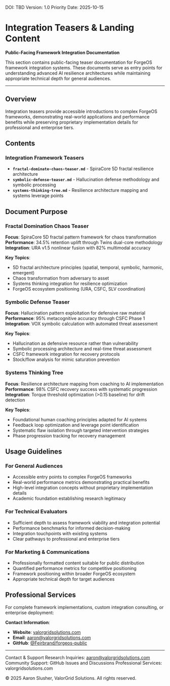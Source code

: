 <!--
Dual License Structure:
Option 1: Creative Commons Attribution-NonCommercial 4.0 International (CC BY-NC 4.0)
Option 2: Enterprise License (contact info@forgeos.com for terms)
Patent Clause: If "patent pending (patent rights reserved, no patent assertion without grant)" exists, clarified rights reserved and no assertion unless granted.
No pricing/revenue/subscription terms in this document.
-->

DOI: TBD
Version: 1.0
Priority Date: 2025-10-15

# Integration Teasers & Landing Content

**Public-Facing Framework Integration Documentation**

This section contains public-facing teaser documentation for ForgeOS framework integration systems. These documents serve as entry points for understanding advanced AI resilience architectures while maintaining appropriate technical depth for general audiences.

---

## Overview

Integration teasers provide accessible introductions to complex ForgeOS frameworks, demonstrating real-world applications and performance benefits while preserving proprietary implementation details for professional and enterprise tiers.

## Contents

### Integration Framework Teasers
- **`fractal-dominate-chaos-teaser.md`** - SpiraCore 5D fractal resilience architecture
- **`symbolic-defense-teaser.md`** - Hallucination defense methodology and symbolic processing
- **`systems-thinking-tree.md`** - Resilience architecture mapping and systems leverage points

## Document Purpose

### Fractal Domination Chaos Teaser
**Focus**: SpiraCore 5D fractal pattern framework for chaos transformation  
**Performance**: 34.5% retention uplift through Twins dual-core methodology  
**Integration**: URA v1.5 nonlinear fusion with 82% multimodal accuracy

**Key Topics**:
- 5D fractal architecture principles (spatial, temporal, symbolic, harmonic, emergent)
- Chaos transformation from adversary to asset
- Systems thinking integration for resilience optimization
- ForgeOS ecosystem positioning (URA, CSFC, SLV coordination)

### Symbolic Defense Teaser
**Focus**: Hallucination pattern exploitation for defensive raw material  
**Performance**: 95% metacognitive accuracy through CSFC Phase 1  
**Integration**: VOX symbolic calculation with automated threat assessment

**Key Topics**:
- Hallucination as defensive resource rather than vulnerability
- Symbolic processing architecture and real-time threat assessment
- CSFC framework integration for recovery protocols
- Stock/flow analysis for mimic saturation prevention

### Systems Thinking Tree
**Focus**: Resilience architecture mapping from coaching to AI implementation  
**Performance**: 98% CSFC recovery success with systematic progression  
**Integration**: Torque threshold optimization (>0.15 baseline) for drift detection

**Key Topics**:
- Foundational human coaching principles adapted for AI systems
- Feedback loop optimization and leverage point identification
- Systematic flaw isolation through targeted intervention strategies
- Phase progression tracking for recovery management

## Usage Guidelines

### For General Audiences
- Accessible entry points to complex ForgeOS frameworks
- Real-world performance metrics demonstrating practical benefits
- High-level integration concepts without proprietary implementation details
- Academic foundation establishing research legitimacy

### For Technical Evaluators
- Sufficient depth to assess framework viability and integration potential
- Performance benchmarks for informed decision-making
- Integration touchpoints with existing systems
- Clear pathways to professional and enterprise tiers

### For Marketing & Communications
- Professionally formatted content suitable for public distribution
- Quantified performance metrics for competitive positioning
- Framework positioning within broader ForgeOS ecosystem
- Appropriate technical depth for target audiences

## Professional Services

For complete framework implementations, custom integration consulting, or enterprise deployment:

**Contact Information**:
- **Website**: [valorgridsolutions.com](https://valorgridsolutions.com)
- **Email**: [aaron@valorgridsolutions.com](mailto:aaron@valorgridsolutions.com)
- **GitHub**: [@Feirbrand/forgeos-public](https://github.com/Feirbrand/forgeos-public)

---

Contact & Support
Research Inquiries: aaron@valorgridsolutions.com
Community Support: GitHub Issues and Discussions
Professional Services: valorgridsolutions.com

© 2025 Aaron Slusher, ValorGrid Solutions. All rights reserved.